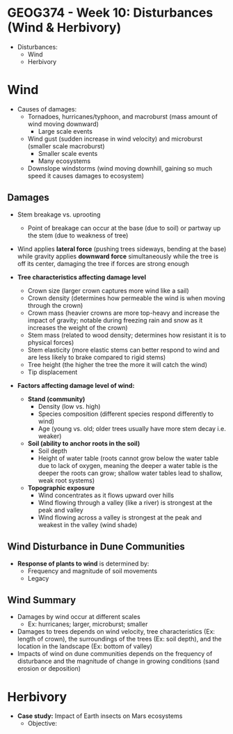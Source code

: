 # GEOG374 - Week 10: Disturbances (Wind & Herbivory)
- Disturbances:
    - Wind
    - Herbivory

# Wind
- Causes of damages:
    - Tornadoes, hurricanes/typhoon, and macroburst (mass amount of wind moving downward)
        - Large scale events
    - Wind gust (sudden increase in wind velocity) and microburst (smaller scale macroburst)
        - Smaller scale events
        - Many ecosystems
    - Downslope windstorms (wind moving downhill, gaining so much speed it causes damages to ecosystem)

## Damages
- Stem breakage vs. uprooting
    - Point of breakage can occur at the base (due to soil) or partway up the stem (due to weakness of tree)

- Wind applies **lateral force** (pushing trees sideways, bending at the base) while gravity applies **downward force** simultaneously while the tree is off its center, damaging the tree if forces are strong enough

- **Tree characteristics affecting damage level**
    - Crown size (larger crown captures more wind like a sail)
    - Crown density (determines how permeable the wind is when moving through the crown)
    - Crown mass (heavier crowns are more top-heavy and increase the impact of gravity; notable during freezing rain and snow as it increases the weight of the crown)
    - Stem mass (related to wood density; determines how resistant it is to physical forces)
    - Stem elasticity (more elastic stems can better respond to wind and are less likely to brake compared to rigid stems)
    - Tree height (the higher the tree the more it will catch the wind)
    - Tip displacement

- **Factors affecting damage level of wind:**
    - **Stand (community)**
        - Density (low vs. high)
        - Species composition (different species respond differently to wind)
        - Age (young vs. old; older trees usually have more stem decay i.e. weaker)
    - **Soil (ability to anchor roots in the soil)**
        - Soil depth
        - Height of water table (roots cannot grow below the water table due to lack of oxygen, meaning the deeper a water table is the deeper the roots can grow; shallow water tables lead to shallow, weak root systems)
    - **Topographic exposure**
        - Wind concentrates as it flows upward over hills
        - Wind flowing through a valley (like a river) is strongest at the peak and valley
        - Wind flowing across a valley is strongest at the peak and weakest in the valley (wind shade)

## Wind Disturbance in Dune Communities
- **Response of plants to wind** is determined by:
    - Frequency and magnitude of soil movements
    - Legacy

## Wind Summary
- Damages by wind occur at different scales
    - Ex: hurricanes; larger, microburst; smaller
- Damages to trees depends on wind velocity, tree characteristics (Ex: length of crown), the surroundings of the trees (Ex: soil depth), and the location in the landscape (Ex: bottom of valley)
- Impacts of wind on dune communities depends on the frequency of disturbance and the magnitude of change in growing conditions (sand erosion or deposition)

# Herbivory
- **Case study:** Impact of Earth insects on Mars ecosystems
    - Objective:    